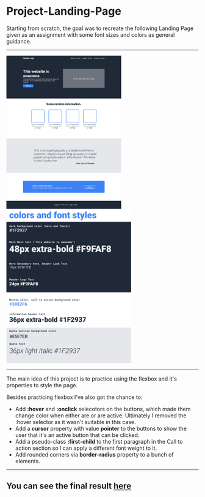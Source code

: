 # Project-Landing-Page

Starting from scratch, the goal was to recreate the following Landing Page given as an assignment with some font sizes and colors as general guidance.

___

<img src="https://github.com/vladim-petrov/Project-Landing-Page/blob/main/01.png" height="400px">
<img src="https://github.com/vladim-petrov/Project-Landing-Page/blob/main/02.png" height="400px">

___

The main idea of this project is to practice using the flexbox and it's properties to style the page.

Besides practicing flexbox I've also got the chance to: 
* Add <b>:hover</b> and <b>:onclick</b> selecotors on the buttons, which made them change color when either are or are active. Ultimately I removed the :hover selector as it wasn't suitable in this case.
* Add a <b>cursor</b> property with value <b>pointer</b> to the buttons to show the user that it's an active button that can be clicked.
* Add a pseudo-class <b>:first-child</b> to the first paragraph in the Call to action section so I can apply a different font weight to it.
* Add rounded corners via <b>border-radius</b> property to a bunch of elements.
---
You can see the final result <a href="https://vladim-petrov.github.io/Project-Landing-Page/">here</a>
---